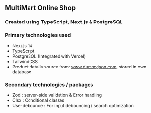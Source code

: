## MultiMart Online Shop
### Created using TypeScript, Next.js & PostgreSQL

### Primary technologies used
- Next.js 14
- TypeScript
- PostgreSQL (Integrated with Vercel)
- TailwindCSS
- Product details source from: www.dummyjson.com, stored in own database

### Secondary technologies / packages
- Zod : server-side validation & Error handling
- Clsx : Conditional classes
- Use-debounce : For input debouncing / search optimization